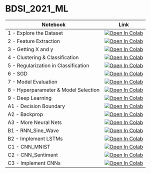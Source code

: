# BDSI_2021_ML

| Notebook | Link |
| ----------- | ----------- |
| 1 - Explore the Dataset | [![Open In Colab](https://colab.research.google.com/assets/colab-badge.svg)](https://colab.research.google.com/github/comp-hci-lab/BDSI_2021_ML/blob/master/1%20-%20Explore%20the%20Dataset.ipynb#scrollTo=jz0C4FCzMEIa) |
| 2 - Feature Extraction | [![Open In Colab](https://colab.research.google.com/assets/colab-badge.svg)](https://colab.research.google.com/github/comp-hci-lab/BDSI_2021_ML/blob/master/2%20-%20Feature%20Extraction.ipynb) |
| 3 - Getting X and y | [![Open In Colab](https://colab.research.google.com/assets/colab-badge.svg)](https://colab.research.google.com/github/comp-hci-lab/BDSI_2021_ML/blob/master/3%20-%20Getting%20X%20and%20y.ipynb) |
| 4 - Clustering & Classification | [![Open In Colab](https://colab.research.google.com/assets/colab-badge.svg)](https://colab.research.google.com/github/shengpu1126/BDSI2019-ML/blob/master/4%20-%20Clustering%20%26%20Classification.ipynb) |
| 5 - Regularization in Classification | [![Open In Colab](https://colab.research.google.com/assets/colab-badge.svg)](https://colab.research.google.com/github/shengpu1126/BDSI2019-ML/blob/master/5%20-%20Regularization%20in%20Classification.ipynb) |
| 6 - SGD | [![Open In Colab](https://colab.research.google.com/assets/colab-badge.svg)](https://colab.research.google.com/github/shengpu1126/BDSI2019-ML/blob/master/6%20-%20SGD.ipynb) |
| 7 - Model Evaluation | [![Open In Colab](https://colab.research.google.com/assets/colab-badge.svg)](https://colab.research.google.com/github/shengpu1126/BDSI2019-ML/blob/master/7%20-%20Model%20Evaluation.ipynb) |
| 8 - Hyperparameter & Model Selection | [![Open In Colab](https://colab.research.google.com/assets/colab-badge.svg)](https://colab.research.google.com/github/shengpu1126/BDSI2019-ML/blob/master/8%20-%20Hyperparameter%20%26%20Model%20Selection.ipynb) |
| 9 - Deep Learning | [![Open In Colab](https://colab.research.google.com/assets/colab-badge.svg)](https://colab.research.google.com/github/shengpu1126/BDSI2019-ML/blob/master/9%20-%20Deep%20Learning.ipynb) |
| A1 - Decision Boundary | [![Open In Colab](https://colab.research.google.com/assets/colab-badge.svg)](https://colab.research.google.com/github/shengpu1126/BDSI2019-ML/blob/master/A1%20-%20Decision%20Boundary.ipynb) |
| A2 - Backprop | [![Open In Colab](https://colab.research.google.com/assets/colab-badge.svg)](https://colab.research.google.com/github/shengpu1126/BDSI2019-ML/blob/master/A2%20-%20Backprop.ipynb) |
| A3 - More Neural Nets | [![Open In Colab](https://colab.research.google.com/assets/colab-badge.svg)](https://colab.research.google.com/github/shengpu1126/BDSI2019-ML/blob/master/A3%20-%20More%20Neural%20Nets.ipynb) |
| B1 - RNN_Sine_Wave | [![Open In Colab](https://colab.research.google.com/assets/colab-badge.svg)](https://colab.research.google.com/github/shengpu1126/BDSI2019-ML/blob/master/B1%20-%20RNN_Sine_Wave.ipynb) |
| B2 - Implement LSTMs | [![Open In Colab](https://colab.research.google.com/assets/colab-badge.svg)](https://colab.research.google.com/github/shengpu1126/BDSI2019-ML/blob/master/B2%20-%20Implement%20LSTMs.ipynb) |
| C1 - CNN_MNIST | [![Open In Colab](https://colab.research.google.com/assets/colab-badge.svg)](https://colab.research.google.com/github/shengpu1126/BDSI2019-ML/blob/master/C1%20-%20CNN_MNIST.ipynb) |
| C2 - CNN_Sentiment | [![Open In Colab](https://colab.research.google.com/assets/colab-badge.svg)](https://colab.research.google.com/github/shengpu1126/BDSI2019-ML/blob/master/C2%20-%20CNN_Sentiment.ipynb) |
| C3 - Implement CNNs | [![Open In Colab](https://colab.research.google.com/assets/colab-badge.svg)](https://colab.research.google.com/github/shengpu1126/BDSI2019-ML/blob/master/C3%20-%20Implement%20CNNs.ipynb) |
